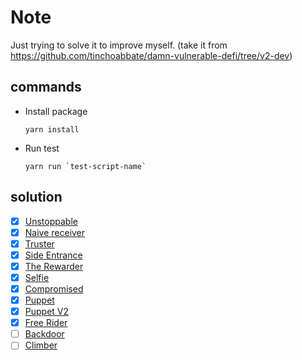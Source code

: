 # Note
Just trying to solve it to improve myself.
(take it from https://github.com/tinchoabbate/damn-vulnerable-defi/tree/v2-dev)

## commands
- Install package
    ```
    yarn install
    ```
- Run test
    ```
    yarn run `test-script-name`
    ```

## solution
- [x] [Unstoppable](https://github.com/CokeFung/damn-vulnerable-defi-v2-solution/tree/main/test/unstoppable)
- [x] [Naive receiver](https://github.com/CokeFung/damn-vulnerable-defi-v2-solution/tree/main/test/naive-receiver)
- [x] [Truster](https://github.com/CokeFung/damn-vulnerable-defi-v2-solution/tree/main/test/truster)
- [x] [Side Entrance](https://github.com/CokeFung/damn-vulnerable-defi-v2-solution/tree/main/test/side-entrance)
- [x] [The Rewarder](https://github.com/CokeFung/damn-vulnerable-defi-v2-solution/tree/main/test/the-rewarder)
- [x] [Selfie](https://github.com/CokeFung/damn-vulnerable-defi-v2-solution/tree/main/test/selfie)
- [x] [Compromised](https://github.com/CokeFung/damn-vulnerable-defi-v2-solution/tree/main/test/compromised)
- [x] [Puppet](https://github.com/CokeFung/damn-vulnerable-defi-v2-solution/tree/main/test/puppet)
- [x] [Puppet V2](https://github.com/CokeFung/damn-vulnerable-defi-v2-solution/tree/main/test/puppet-v2)
- [x] [Free Rider](https://github.com/CokeFung/damn-vulnerable-defi-v2-solution/tree/main/test/free-rider)
- [ ] [Backdoor](https://github.com/CokeFung/damn-vulnerable-defi-v2-solution/tree/main/test/backdoor)
- [ ] [Climber](https://github.com/CokeFung/damn-vulnerable-defi-v2-solution/tree/main/test/climber)